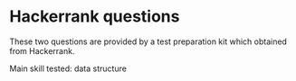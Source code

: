 # Hackerrank questions
 These two questions are provided by a test preparation kit which obtained from Hackerrank. 
 
 Main skill tested: data structure
